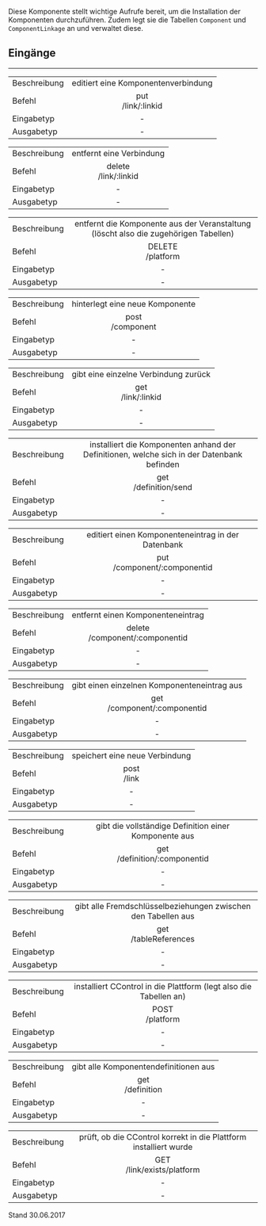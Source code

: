 Diese Komponente stellt wichtige Aufrufe bereit, um die Installation der Komponenten durchzuführen. Zudem legt sie die Tabellen `Component` und `ComponentLinkage` an und verwaltet diese.

## Eingänge
---------------

|||
| :----------- |:-----: |
|Beschreibung| editiert eine Komponentenverbindung|
|Befehl| put<br>/link/:linkid|
|Eingabetyp| -|
|Ausgabetyp| -|

|||
| :----------- |:-----: |
|Beschreibung| entfernt eine Verbindung|
|Befehl| delete<br>/link/:linkid|
|Eingabetyp| -|
|Ausgabetyp| -|

|||
| :----------- |:-----: |
|Beschreibung| entfernt die Komponente aus der Veranstaltung (löscht also die zugehörigen Tabellen)|
|Befehl| DELETE<br>/platform|
|Eingabetyp| -|
|Ausgabetyp| -|

|||
| :----------- |:-----: |
|Beschreibung| hinterlegt eine neue Komponente|
|Befehl| post<br>/component|
|Eingabetyp| -|
|Ausgabetyp| -|

|||
| :----------- |:-----: |
|Beschreibung| gibt eine einzelne Verbindung zurück|
|Befehl| get<br>/link/:linkid|
|Eingabetyp| -|
|Ausgabetyp| -|

|||
| :----------- |:-----: |
|Beschreibung| installiert die Komponenten anhand der Definitionen, welche sich in der Datenbank befinden|
|Befehl| get<br>/definition/send|
|Eingabetyp| -|
|Ausgabetyp| -|

|||
| :----------- |:-----: |
|Beschreibung| editiert einen Komponenteneintrag in der Datenbank|
|Befehl| put<br>/component/:componentid|
|Eingabetyp| -|
|Ausgabetyp| -|

|||
| :----------- |:-----: |
|Beschreibung| entfernt einen Komponenteneintrag|
|Befehl| delete<br>/component/:componentid|
|Eingabetyp| -|
|Ausgabetyp| -|

|||
| :----------- |:-----: |
|Beschreibung| gibt einen einzelnen Komponenteneintrag aus|
|Befehl| get<br>/component/:componentid|
|Eingabetyp| -|
|Ausgabetyp| -|

|||
| :----------- |:-----: |
|Beschreibung| speichert eine neue Verbindung|
|Befehl| post<br>/link|
|Eingabetyp| -|
|Ausgabetyp| -|

|||
| :----------- |:-----: |
|Beschreibung| gibt die vollständige Definition einer Komponente aus|
|Befehl| get<br>/definition/:componentid|
|Eingabetyp| -|
|Ausgabetyp| -|

|||
| :----------- |:-----: |
|Beschreibung| gibt alle Fremdschlüsselbeziehungen zwischen den Tabellen aus|
|Befehl| get<br>/tableReferences|
|Eingabetyp| -|
|Ausgabetyp| -|

|||
| :----------- |:-----: |
|Beschreibung| installiert CControl in die Plattform (legt also die Tabellen an)|
|Befehl| POST<br>/platform|
|Eingabetyp| -|
|Ausgabetyp| -|

|||
| :----------- |:-----: |
|Beschreibung| gibt alle Komponentendefinitionen aus|
|Befehl| get<br>/definition|
|Eingabetyp| -|
|Ausgabetyp| -|

|||
| :----------- |:-----: |
|Beschreibung| prüft, ob die CControl korrekt in die Plattform installiert wurde|
|Befehl| GET<br>/link/exists/platform|
|Eingabetyp| -|
|Ausgabetyp| -|


Stand 30.06.2017
